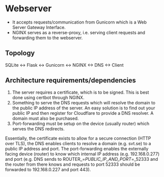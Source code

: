 # Webserver

- It accepts requests/communication from Gunicorn which is a
Web Server Gateway Interface. 
- NGINX serves as a reverse-proxy, i.e. serving client requests and 
forwarding them to the webserver.

## Topology

SQLite <-> Flask <-> Gunicorn <-> NGINX <-> DNS <-> Client

## Architecture requirements/dependencies

1.  The server requires a certificate, which is to be signed.
    This is best done using certbot through NGINX.
2.  Something to serve the DNS requests which will resolve the domain
    to the public IP address of the server.
    An easy solution is to find out your public IP and then register for 
    Cloudflare to provide a DNS resolver. A domain must also be purchased.
3.  Port-forwarding must be setup on the device (usually router) which serves the DNS redirects.

Essentially, the certificate exists to allow for a secure connection (HTTP over TLS),
the DNS enables clients to resolve a domain (e.g. svt.se) to a public IP address and port.
The port-forwarding enables the externally facing device (router) to know which internal IP address
(e.g. 192.168.0.277) and port (e.g. DNS sends to ROUTER_=_PUBLIC_IP_AND_PORT_=_52333 and the router from
there knows and requests to port 52333 should be forwarded to 192.168.0.227 and port 443).